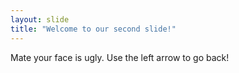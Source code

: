 ```yaml
---
layout: slide
title: "Welcome to our second slide!"
---
```

Mate your face is ugly.
Use the left arrow to go back!